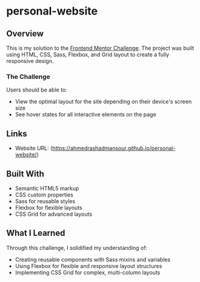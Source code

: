 # personal-website

## Overview

This is my solution to the [Frontend Mentor Challenge](https://www.frontendmentor.io/). The project was built using HTML, CSS, Sass, Flexbox, and Grid layout to create a fully responsive design.

### The Challenge

Users should be able to:

- View the optimal layout for the site depending on their device's screen size
- See hover states for all interactive elements on the page

## Links

- Website  URL: (https://ahmedrashadmansour.github.io/personal-website/)


## Built With

- Semantic HTML5 markup
- CSS custom properties
- Sass for reusable styles
- Flexbox for flexible layouts
- CSS Grid for advanced layouts


## What I Learned

Through this challenge, I solidified my understanding of:

- Creating reusable components with Sass mixins and variables
- Using Flexbox for flexible and responsive layout structures
- Implementing CSS Grid for complex, multi-column layouts



